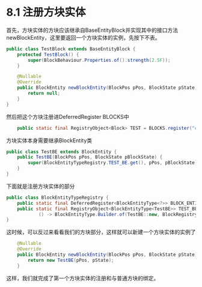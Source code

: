 # 8.1 注册方块实体

首先，方块实体的方块应该继承自BaseEntityBlock并实现其中的接口方法newBlockEntity，这里要返回一个方块实体的实例，先按下不表。

``` java
public class TestBlock extends BaseEntityBlock {
    protected TestBlock() {
        super(BlockBehaviour.Properties.of().strength(2.5F));
    }

    @Nullable
    @Override
    public BlockEntity newBlockEntity(BlockPos pPos, BlockState pState) {
        return null;
    }
}
```

然后把这个方块注册进DeferredRegister<Block> BLOCKS中

``` java
    public static final RegistryObject<Block> TEST = BLOCKS.register("crucible", TestBlock::new);
```

方块实体本身需要继承BlockEntity类

``` java
public class TestBE extends BlockEntity {
    public TestBE(BlockPos pPos, BlockState pBlockState) {
        super(BlockEntityTypeRegistry.TEST_BE.get(), pPos, pBlockState);
    }
}
```

下面就是注册方块实体的部分

``` java
public class BlockEntityTypeRegistry {
    public static final DeferredRegister<BlockEntityType<?>> BLOCK_ENTITY_TYPES = DeferredRegister.create(ForgeRegistries.BLOCK_ENTITY_TYPES, SimpleAlchemy.MODID);
    public static final RegistryObject<BlockEntityType<TestBE>> TEST_BE = BLOCK_ENTITY_TYPES.register("test",
            () -> BlockEntityType.Builder.of(TestBE::new, BlockRegistry.TEST.get()).build(null));
}
```

这时候，可以反过来看看我们的方块部分，这样就可以新建一个方块实体的实例了

``` java
    @Nullable
    @Override
    public BlockEntity newBlockEntity(BlockPos pPos, BlockState pState) {
        return new TestBE(pPos, pState);
    }
```

这样，我们就完成了第一个方块实体的注册和与普通方块的绑定。